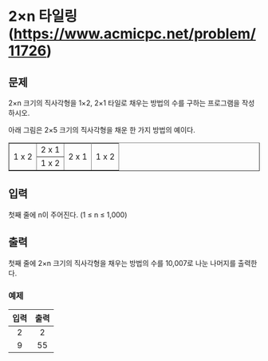 # 2×n 타일링(https://www.acmicpc.net/problem/11726)

## 문제

2×n 크기의 직사각형을 1×2, 2×1 타일로 채우는 방법의 수를 구하는 프로그램을 작성하시오.

아래 그림은 2×5 크기의 직사각형을 채운 한 가지 방법의 예이다.

<table border="1">
    <tbody>
        <tr>
            <td rowspan=4>1 x 2</td>
            <td rowspan=2>2 x 1</td>
            <td rowspan=4>2 x 1</td>
        </tr>
        <tr>
            <td rowspan=4>1 x 2</td>
        </tr>
        <tr>
            <td rowspan=2>1 x 2</td>
        </tr>
    </tbody>
</table>

## 입력

첫째 줄에 n이 주어진다. (1 ≤ n ≤ 1,000)

## 출력

첫째 줄에 2×n 크기의 직사각형을 채우는 방법의 수를 10,007로 나눈 나머지를 출력한다.

### 예제

|입력|출력|
|:--:|:--:|
|2|2|
|9|55|